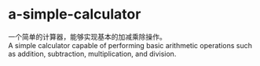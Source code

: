 # a-simple-calculator
一个简单的计算器，能够实现基本的加减乘除操作。</br>
A simple calculator capable of performing basic arithmetic operations such as addition, subtraction, multiplication, and division.</br>
